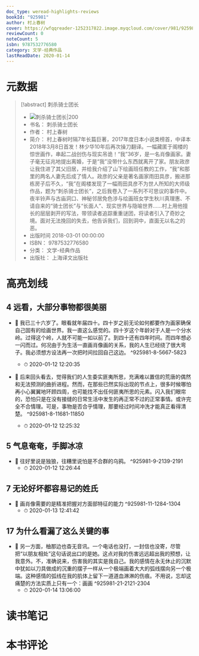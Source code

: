 ```yaml
---
doc_type: weread-highlights-reviews
bookId: "925981"
author: 村上春树
cover: https://wfqqreader-1252317822.image.myqcloud.com/cover/981/925981/t7_925981.jpg
reviewCount: 0
noteCount: 5
isbn: 9787532776580
category: 文学-经典作品
lastReadDate: 2020-01-14
---
```

# 元数据
> [!abstract] 刺杀骑士团长
> - ![ 刺杀骑士团长|200](https://wfqqreader-1252317822.image.myqcloud.com/cover/981/925981/t7_925981.jpg)
> - 书名： 刺杀骑士团长
> - 作者： 村上春树
> - 简介： 村上春树时隔7年长篇巨著，2017年度日本小说类榜首，中译本2018年3月8日首发！林少华10年后再次操刀翻译。一幅藏匿于阁楼的惊世画作，串起二战创伤与现实吊诡！“我”36岁，是一名肖像画家。妻子毫无征兆地提出离婚，于是“我”没带什么东西就离开了家。朋友政彦让我住进了其父旧居，并给我介绍了山下绘画班任教的工作，“我”和那里的两名人妻先后成了情人。政彦的父亲是著名画家雨田具彦，搬进那栋房子后不久，“我”在阁楼发现了一幅雨田具彦不为世人所知的大师级作品，题为“刺杀骑士团长”，之后我卷入了一系列不可思议的事件中。夜半铃声与古庙洞口、神秘邻居免色涉与绘画班女学生秋川真理惠、不请自来的“骑士团长”与“长面人”、现实世界与隐喻世界……村上用他擅长的层层剥开的写法，带领读者追踪重重谜团，将读者引入了奇妙之境。面对无法挽回的失去，他告诉我们，回到洞中，直面无以名之的恶。
> - 出版时间 2018-03-01 00:00:00
> - ISBN： 9787532776580
> - 分类： 文学-经典作品
> - 出版社： 上海译文出版社

# 高亮划线

## 4 远看，大部分事物都很美丽


- 📌 我已三十六岁了。眼看就年届四十。四十岁之前无论如何都要作为画家确保自己固有的绘画世界。我一直这么感觉的。四十岁这个年龄对于人是一个分水岭。过得这个岭，人就不可能一如以前了。到四十还有四年时间。而四年想必一闪而过。何况由于为生活一直画肖像画的关系，我的人生已经绕了很大弯子。我必须想方设法再一次把时间拉回自己这边。 ^925981-8-5667-5823
    - ⏱ 2020-01-12 12:20:35 

- 📌 后来回头看去，觉得我们的人生委实匪夷所思，充满难以置信的荒唐的偶然和无法预测的曲折进程。然而，在那些已然实际出现的节点上，很多时候哪怕再小心翼翼地环顾四周，也可能找不出任何匪夷所思的元素。闪入我们眼帘的，恐怕只是在没有接缝的日常生活中发生的再正常不过的正常事情。或许完全不合情理。可是，事物是否合乎情理，那要经过时间冲洗才能真正看得清楚。 ^925981-8-11681-11850
    - ⏱ 2020-01-12 12:25:32 
## 5 气息奄奄，手脚冰凉


- 📌 往好里说是独狼，往糟里说怕是不合群的乌鸦。 ^925981-9-2139-2191
    - ⏱ 2020-01-12 12:26:44 
## 7 无论好坏都容易记的姓氏


- 📌 画肖像需要的是精准把握对方面部特征的能力 ^925981-11-1284-1304
    - ⏱ 2020-01-13 12:41:42 
## 17 为什么看漏了这么关键的事


- 📌 另一方面，柚那边也杳无音讯。一个电话也没打，一封信也没寄，尽管把“以朋友相处”这句话说出口的是她。这点对我的伤害远远超出我的预想，让我意外。不，准确说来，伤害我的其实是我自己。我的感情在永无休止的沉默中犹如以刀具做成的沉重的摆子一样从一个极端画着大大的弧线摆向另一个极端。这种感情的弧线在我的肌体上留下一道道血淋淋的伤痕。不用说，忘却这痛楚的方法实质上只有一个：画画 ^925981-21-2121-2304
    - ⏱ 2020-01-14 13:06:00 
# 读书笔记

# 本书评论

